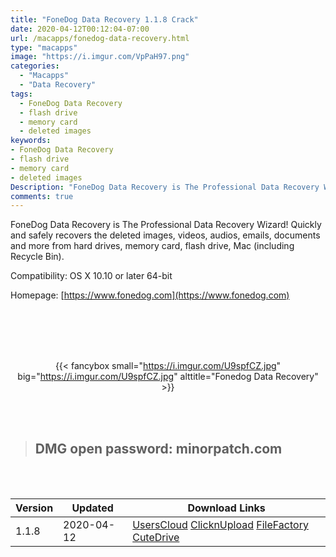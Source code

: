 ```yaml
---
title: "FoneDog Data Recovery 1.1.8 Crack"
date: 2020-04-12T00:12:04-07:00
url: /macapps/fonedog-data-recovery.html
type: "macapps"
image: "https://i.imgur.com/VpPaH97.png"
categories:
  - "Macapps"
  - "Data Recovery"
tags:
  - FoneDog Data Recovery
  - flash drive
  - memory card
  - deleted images
keywords:
- FoneDog Data Recovery
- flash drive
- memory card
- deleted images
Description: "FoneDog Data Recovery is The Professional Data Recovery Wizard! Quickly and safely recovers the deleted images, videos, audios, emails, documents and more from hard drives, memory card"
comments: true
---
```


FoneDog Data Recovery is The Professional Data Recovery Wizard! Quickly and safely recovers the deleted images, videos, audios, emails, documents and more from hard drives, memory card, flash drive, Mac (including Recycle Bin).

Compatibility: OS X 10.10 or later 64-bit

Homepage: [https://www.fonedog.com](https://www.fonedog.com)

<br/>
<br/>
<script async src="https://pagead2.googlesyndication.com/pagead/js/adsbygoogle.js"></script>
<ins class="adsbygoogle"
     style="display:block; text-align:center;"
     data-ad-layout="in-article"
     data-ad-format="fluid"
     data-ad-client="ca-pub-8746275014476192"
     data-ad-slot="5144997159"></ins>
<script>
     (adsbygoogle = window.adsbygoogle || []).push({});
</script>
<br/>
<br/>


<center>

{{< fancybox small="https://i.imgur.com/U9spfCZ.jpg" big="https://i.imgur.com/U9spfCZ.jpg" alttitle="Fonedog Data Recovery" >}}

</center>

<br/>
<br/>


> ## DMG open password: minorpatch.com

<br/>

<br/>
<div id="history_version" class="history_version">

| Version | Updated | Download Links |
| ---- | ---- | ---- |
| 1.1.8 | 2020-04-12 | [UsersCloud](https://ouo.io/6qn4VA)   [ClicknUpload](https://ouo.io/mOIvOt)   [FileFactory](https://ouo.io/Xuq70u)   [CuteDrive](https://ouo.io/8YslQH) |

</div>
